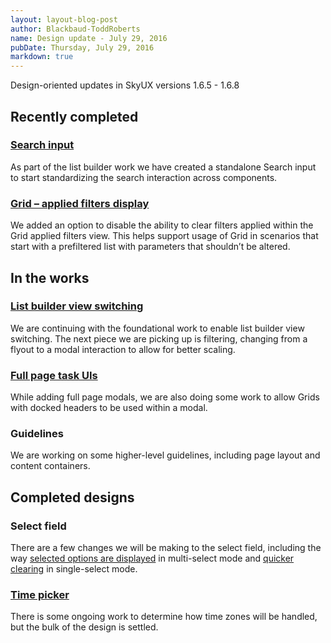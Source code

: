 ```yaml
---
layout: layout-blog-post
author: Blackbaud-ToddRoberts
name: Design update - July 29, 2016
pubDate: Thursday, July 29, 2016
markdown: true
---
```


Design-oriented updates in SkyUX versions 1.6.5 - 1.6.8

<!-- more -->

## Recently completed

### [Search input](http://skyux.developer.blackbaud.com/components/search/)

As part of the list builder work we have created a standalone Search input to start standardizing the search interaction across components.

### [Grid – applied filters display](http://skyux.developer.blackbaud.com/components/grids/)

We added an option to disable the ability to clear filters applied within the Grid applied filters view. This helps support usage of Grid in scenarios that start with a prefiltered list with parameters that shouldn’t be altered.

## In the works

### [List builder view switching](https://github.com/blackbaud/skyux/issues/287)

We are continuing with the foundational work to enable list builder view switching. The next piece we are picking up is filtering, changing from a flyout to a modal interaction to allow for better scaling.

### [Full page task UIs](https://github.com/blackbaud/skyux/issues/658)

While adding full page modals, we are also doing some work to allow Grids with docked headers to be used within a modal.

### Guidelines

We are working on some higher-level guidelines, including page layout and content containers.

## Completed designs

### Select field

There are a few changes we will be making to the select field, including the way [selected options are displayed](https://github.com/blackbaud/skyux/issues/667) in multi-select mode and [quicker clearing](https://github.com/blackbaud/skyux/issues/675) in single-select mode.

### [Time picker](https://github.com/blackbaud/skyux/issues/693)

There is some ongoing work to determine how time zones will be handled, but the bulk of the design is settled.